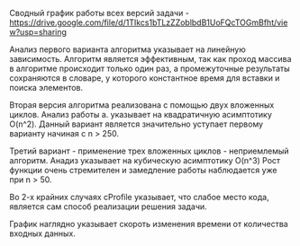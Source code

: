 Сводный график работы всех версий задачи - https://drive.google.com/file/d/1TIkcs1bTLzZZoblbdB1UoFQcTOGmBfht/view?usp=sharing

Анализ первого варианта алгоритма указывает на линейную зависимость. Алгоритм является эффективным, так как проход массива в 
алгоритме происходит только один раз, а промежуточные результаты сохраняются в словаре, у которого константное время для вставки
и поиска элементов.

Вторая версия алгоритма реализована с помощью двух вложенных циклов. Анализ работы а. указывает на квадратичную асимптотику
O(n^2). Данный вариант является значительно уступает первому варианту начиная с n > 250.

Третий вариант - применение трех вложенных циклов - неприемлемый алгоритм. Анадиз указывает на кубическую асимптотику O(n^3)
Рост функции очень стремителен и замедление работы наблюдается уже при n > 50.

Во 2-х крайних случаях cProfile указывает, что слабое место кода, является сам способ реализации решения задачи.

График наглядно указывает скороть изменения времени от количества входных данных. 